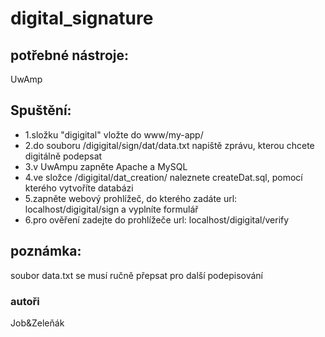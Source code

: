 # digital_signature
## potřebné nástroje:
  UwAmp
  
## Spuštění:
- 1.složku "digigital" vložte do www/my-app/
- 2.do souboru /digigital/sign/dat/data.txt napiště zprávu, kterou chcete digitálně podepsat
- 3.v UwAmpu zapněte Apache a MySQL
- 4.ve složce /digigital/dat_creation/ naleznete createDat.sql, pomocí kterého vytvoříte databázi
- 5.zapněte webový prohlížeč, do kterého zadáte url: localhost/digigital/sign a vyplníte formulář
- 6.pro ověření zadejte do prohlížeče url: localhost/digigital/verify
  
## poznámka:
  soubor data.txt se musí ručně přepsat pro další podepisování
  
### autoři
Job&Zeleňák
